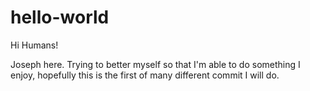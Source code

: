 # hello-world

Hi Humans!

Joseph here. Trying to better myself so that I'm able to do something I enjoy, hopefully this is the first of many different commit I will do.
